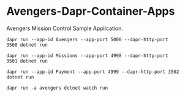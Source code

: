 # Avengers-Dapr-Container-Apps

<p>Avengers Mission Control Sample Application.</p>

<code>dapr run --app-id Avengers --app-port 5000 --dapr-http-port 3500 dotnet run</code>

<code>dapr run --app-id Missions --app-port 4998 --dapr-http-port 3501 dotnet run</code>

<code>dapr run --app-id Payment --app-port 4999 --dapr-http-port 3502 dotnet run</code>

<code>dapr run -a avengers dotnet watch run</code>